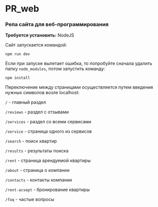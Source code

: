 # PR_web

### Репа сайта для  веб-программирования

**Требуется установить:** NodeJS

Сайт запускается командой:

```
npm run dev
```
Если при запуске вылетает ошибка, то попробуйте сначала удалить папку `node_modules`, потом запустить команду:

```
npm install
```

Переключение между страницами осуществляется путем введения нужных символов возле localhost:

`/` - главный раздел

`/reviews` - раздел с отзывами 

`/services` - раздел со всеми сервисами

`/service` - страница одного из сервисов

`/search` - поиск квартир

`/results` - результаты поиска

`/rent` - страница арендуемой квартиры

`/about` - страница о компании

`/contacts` - контакты компании

`/rent-acsept` - бронирование квартиры

`/faq` - частые вопросы
